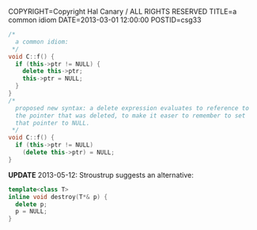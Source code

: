 COPYRIGHT=Copyright Hal Canary / ALL RIGHTS RESERVED
TITLE=a common idiom
DATE=2013-03-01 12:00:00
POSTID=csg33

```C++
/*
  a common idiom:
 */
void C::f() {
  if (this->ptr != NULL) {
    delete this->ptr;
    this->ptr = NULL;
  }
}
/*
  proposed new syntax: a delete expression evaluates to reference to
  the pointer that was deleted, to make it easer to remember to set
  that pointer to NULL.
 */
void C::f() {
  if (this->ptr != NULL)
    (delete this->ptr) = NULL;
}
```

**UPDATE** 2013-05-12: Stroustrup suggests an alternative:

```C++
template<class T>
inline void destroy(T*& p) {
  delete p;
  p = NULL;
}
```
